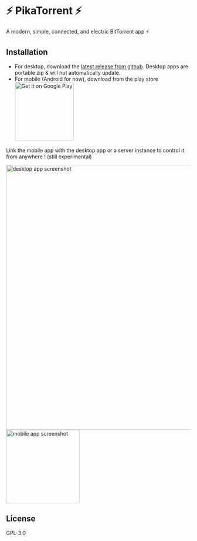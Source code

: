 # ⚡ PikaTorrent ⚡

A modern, simple, connected, and electric BitTorrent app ⚡

## Installation

- For desktop, download the [latest release from github](https://github.com/G-Ray/pikatorrent/releases).
  Desktop apps are portable zip & will not automatically update.
- For mobile (Android for now), download from the play store <a href="https://play.google.com/store/apps/details?id=com.gray.pikatorrent&pcampaignid=pcampaignidMKT-Other-global-all-co-prtnr-py-PartBadge-Mar2515-1">
  <img
    width="160px"
    alt="Get it on Google Play"
    src="https://play.google.com/intl/en_us/badges/static/images/badges/en_badge_web_generic.png"
  />
  </a>

Link the mobile app with the desktop app or a server instance to control it from anywhere ! (still experimental)

<picture>
  <source media="(prefers-color-scheme: light)" srcset="https://github.com/G-Ray/pikatorrent/assets/2981774/65f493db-ad9c-4477-9fa1-47df4c997fdd" />
  <source media="(prefers-color-scheme: dark)" srcset="https://github.com/G-Ray/pikatorrent/assets/2981774/0e8d8bf0-91fe-4d36-8bdd-c70af4291773" />
  <img alt="desktop app screenshot" src="https://github.com/G-Ray/pikatorrent/assets/2981774/65f493db-ad9c-4477-9fa1-47df4c997fdd" height="auto" width="720px" />
</picture>

<picture>
  <source media="(prefers-color-scheme: light)" srcset="https://github.com/G-Ray/pikatorrent/assets/2981774/637e321d-595f-4840-8fb2-db6996621834" />
  <source media="(prefers-color-scheme: dark)" srcset="https://github.com/G-Ray/pikatorrent/assets/2981774/041e10c2-b17d-4002-8f23-cdd1d75bbbda" />
  <img alt="mobile app screenshot" src="https://github.com/G-Ray/pikatorrent/assets/2981774/637e321d-595f-4840-8fb2-db6996621834" height="auto" width="200px" />
</picture>

## License

GPL-3.0
